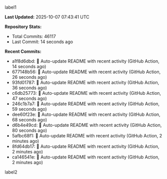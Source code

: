 
label1 
<!-- ACTIVITY_START -->
**Last Updated:** 2025-10-07 07:43:41 UTC

**Repository Stats:**
- Total Commits: 46117
- Last Commit: 14 seconds ago

**Recent Commits:**
- a1f8d6dbd: 🤖 Auto-update README with recent activity (GitHub Action, 14 seconds ago)
- 677148b56: 🤖 Auto-update README with recent activity (GitHub Action, 26 seconds ago)
- 93fd01787: 🤖 Auto-update README with recent activity (GitHub Action, 36 seconds ago)
- c6db25773: 🤖 Auto-update README with recent activity (GitHub Action, 47 seconds ago)
- 246c1b7a7: 🤖 Auto-update README with recent activity (GitHub Action, 59 seconds ago)
- dee60f23e: 🤖 Auto-update README with recent activity (GitHub Action, 68 seconds ago)
- d6b4e49cd: 🤖 Auto-update README with recent activity (GitHub Action, 80 seconds ago)
- 5afbc68f1: 🤖 Auto-update README with recent activity (GitHub Action, 2 minutes ago)
- 8fd64db17: 🤖 Auto-update README with recent activity (GitHub Action, 2 minutes ago)
- ca146541e: 🤖 Auto-update README with recent activity (GitHub Action, 2 minutes ago)
<!-- ACTIVITY_END -->

label2
